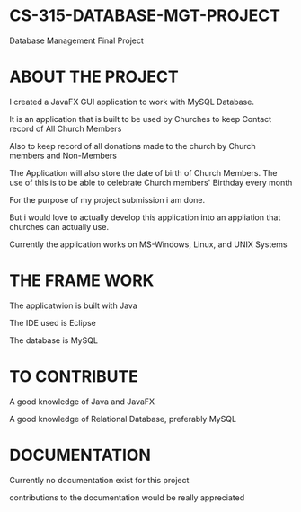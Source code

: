# CS-315-DATABASE-MGT-PROJECT
Database Management Final Project

# ABOUT THE PROJECT
I created a JavaFX GUI application to work with MySQL Database.

It is an application that is built to be used by Churches to keep Contact record of All Church Members

Also to keep record of all donations made to the church by Church members and Non-Members

The Application will also store the date of birth of Church Members. The use of this is to be able to celebrate Church members' Birthday every month

For the purpose of my project submission i am done.

But i would love to actually develop this application into an appliation that churches can actually use.

Currently the application works on MS-Windows, Linux, and UNIX Systems

# THE FRAME WORK

The applicatwion is built with Java

The IDE used is Eclipse

The database is MySQL

# TO CONTRIBUTE

A good knowledge of Java and JavaFX

A good knowledge of Relational Database, preferably MySQL

# DOCUMENTATION

Currently no documentation exist for this project

contributions to the documentation would be really appreciated
